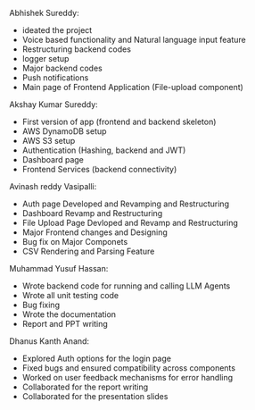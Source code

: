 Abhishek Sureddy: 
- ideated the project
- Voice based functionality and Natural language input feature
- Restructuring backend codes
- logger setup
- Major backend codes
- Push notifications
- Main page of Frontend Application (File-upload component)

Akshay Kumar Sureddy:
- First version of app (frontend and backend skeleton)
- AWS DynamoDB setup
- AWS S3 setup
- Authentication (Hashing, backend and JWT)
- Dashboard page
- Frontend Services (backend connectivity)

Avinash reddy Vasipalli:
- Auth page Developed and Revamping and Restructuring
- Dashboard Revamp and Restructuring
- File Upload Page Devloped and Revamp and Restructuring
- Major Frontend changes and Designing
- Bug fix on Major Componets
- CSV Rendering and Parsing Feature

Muhammad Yusuf Hassan:
- Wrote backend code for running and calling LLM Agents
- Wrote all unit testing code
- Bug fixing
- Wrote the documentation
- Report and PPT writing

Dhanus Kanth Anand:
- Explored Auth options for the login page
- Fixed bugs and ensured compatibility across components
- Worked on user feedback mechanisms for error handling
- Collaborated for the report writing
- Collaborated for the presentation slides
